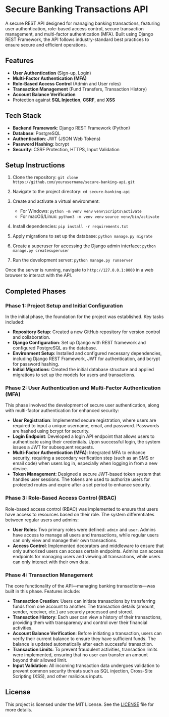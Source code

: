 # Secure Banking Transactions API

A secure REST API designed for managing banking transactions, featuring user authentication, role-based access control, secure transaction management, and multi-factor authentication (MFA). Built using Django REST Framework, the API follows industry-standard best practices to ensure secure and efficient operations.

## Features

- **User Authentication** (Sign-up, Login)
- **Multi-Factor Authentication (MFA)**
- **Role-Based Access Control** (Admin and User roles)
- **Transaction Management** (Fund Transfers, Transaction History)
- **Account Balance Verification**
- Protection against **SQL Injection**, **CSRF**, and **XSS**

## Tech Stack

- **Backend Framework**: Django REST Framework (Python)
- **Database**: PostgreSQL
- **Authentication**: JWT (JSON Web Tokens)
- **Password Hashing**: bcrypt
- **Security**: CSRF Protection, HTTPS, Input Validation

## Setup Instructions

1. Clone the repository:
   `git clone https://github.com/yourusername/secure-banking-api.git`

2. Navigate to the project directory:
   `cd secure-banking-api`

3. Create and activate a virtual environment:
   - For Windows:
     `python -m venv venv`
     `venv\Scripts\activate`
   - For macOS/Linux:
     `python3 -m venv venv`
     `source venv/bin/activate`

4. Install dependencies:
   `pip install -r requirements.txt`

5. Apply migrations to set up the database:
   `python manage.py migrate`

6. Create a superuser for accessing the Django admin interface:
   `python manage.py createsuperuser`

7. Run the development server:
   `python manage.py runserver`

Once the server is running, navigate to `http://127.0.0.1:8000` in a web browser to interact with the API.

## Completed Phases

### Phase 1: Project Setup and Initial Configuration

In the initial phase, the foundation for the project was established. Key tasks included:

- **Repository Setup**: Created a new GitHub repository for version control and collaboration.
- **Django Configuration**: Set up Django with REST framework and configured PostgreSQL as the database.
- **Environment Setup**: Installed and configured necessary dependencies, including Django REST Framework, JWT for authentication, and bcrypt for password hashing.
- **Initial Migrations**: Created the initial database structure and applied migrations to set up the models for users and transactions.

### Phase 2: User Authentication and Multi-Factor Authentication (MFA)

This phase involved the development of secure user authentication, along with multi-factor authentication for enhanced security:

- **User Registration**: Implemented secure registration, where users are required to input a unique username, email, and password. Passwords are hashed using bcrypt for security.
- **Login Endpoint**: Developed a login API endpoint that allows users to authenticate using their credentials. Upon successful login, the system issues a JWT for subsequent requests.
- **Multi-Factor Authentication (MFA)**: Integrated MFA to enhance security, requiring a secondary verification step (such as an SMS or email code) when users log in, especially when logging in from a new device.
- **Token Management**: Designed a secure JWT-based token system that handles user sessions. The tokens are used to authorize users for protected routes and expire after a set period to enhance security.

### Phase 3: Role-Based Access Control (RBAC)

Role-based access control (RBAC) was implemented to ensure that users have access to resources based on their role. The system differentiates between regular users and admins:

- **User Roles**: Two primary roles were defined: `admin` and `user`. Admins have access to manage all users and transactions, while regular users can only view and manage their own transactions.
- **Access Control**: Implemented decorators and middleware to ensure that only authorized users can access certain endpoints. Admins can access endpoints for managing users and viewing all transactions, while users can only interact with their own data.

### Phase 4: Transaction Management

The core functionality of the API—managing banking transactions—was built in this phase. Features include:

- **Transaction Creation**: Users can initiate transactions by transferring funds from one account to another. The transaction details (amount, sender, receiver, etc.) are securely processed and stored.
- **Transaction History**: Each user can view a history of their transactions, providing them with transparency and control over their financial activities.
- **Account Balance Verification**: Before initiating a transaction, users can verify their current balance to ensure they have sufficient funds. The balance is updated automatically after each successful transaction.
- **Transaction Limits**: To prevent fraudulent activities, transaction limits were implemented, ensuring that no user can transfer an amount beyond their allowed limit.
- **Input Validation**: All incoming transaction data undergoes validation to prevent common security threats such as SQL injection, Cross-Site Scripting (XSS), and other malicious inputs.

## License

This project is licensed under the MIT License. See the [LICENSE](LICENSE) file for more details.
